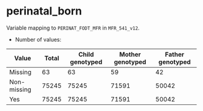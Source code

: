 # perinatal_born
Variable mapping to `PERINAT_FODT_MFR` in `MFR_541_v12`.
- Number of values:

| Value | Total | Child genotyped | Mother genotyped | Father genotyped |
| ----- | ----- | --------------- | ---------------- | ---------------- |
| Missing | 63 | 63 | 59 | 42 |
| Non-missing | 75245 | 75245 | 71591 | 50042 |
| Yes | 75245 | 75245 | 71591 |50042 |



